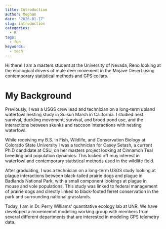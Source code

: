 ```yaml
---
title: Introduction
author: Meghan
date: '2020-01-17'
slug: introduction
categories:
  - R
tags:
  - fun
keywords:
  - tech
---
```


Hi there! I am a masters student at the University of Nevada, Reno looking at the ecological drivers of mule deer movement in the Mojave Desert using contemporary statistical methods and GPS collars.

<!--more-->

# My Background

Previously, I was a USGS crew lead and technician on a long-term upland waterfowl nesting study in Suisun Marsh in California. I studied nest survival, duckling movement, survival, and brood pond use, and the interactions between skunks and raccoon interactions with nesting waterfowl.

While receiving my B.S. in Fish, Wildlife, and Conservation Biology at Colorado State University I was a technician for Casey Setash, a current Ph.D candidate at CSU, on her masters project looking at Cinnamon Teal breeding and population dynamics. This kicked off muy interest in waterfowl and contemporary statistical methods used in the wildlife field.

After graduating, I was a technician on a long-term USGS study looking at plague interactions between black-tailed prairie dogs and plague in Badlands National Park, with a small component lookings at plague in mouse and vole populations. This study was linked to federal management of prairie dogs and directly linked to black-footed ferret conservation in the park and surrounding national grasslands.

Today, I am in Dr. Perry Williams' quantitative ecology lab at UNR. We have developed a movememnt modeling working group with members from several different departments that are interested in modeling GPS telemetry data.